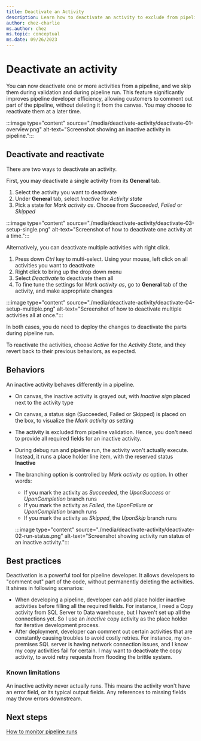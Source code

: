 ```yaml
---
title: Deactivate an Activity 
description: Learn how to deactivate an activity to exclude from pipeline run and validation.
author: chez-charlie
ms.author: chez
ms.topic: conceptual
ms.date: 09/26/2023
---
```


# Deactivate an activity

You can now deactivate one or more activities from a pipeline, and we skip them during validation and during pipeline run. This feature significantly improves pipeline developer efficiency, allowing customers to comment out part of the pipeline, without deleting it from the canvas. You may choose to reactivate them at a later time.

:::image type="content" source="./media/deactivate-activity/deactivate-01-overview.png" alt-text="Screenshot showing an inactive activity in pipeline.":::

## Deactivate and reactivate

There are two ways to deactivate an activity.

First, you may deactivate a single activity from its **General** tab. 

1. Select the activity you want to deactivate
1. Under **General** tab, select _Inactive_ for _Activity state_
1. Pick a state for _Mark activity as_. Choose from _Succeeded_, _Failed_ or _Skipped_


:::image type="content" source="./media/deactivate-activity/deactivate-03-setup-single.png" alt-text="Screenshot of how to deactivate one activity at a time.":::

Alternatively, you can deactivate multiple activities with right click.

1. Press down _Ctrl_ key to multi-select. Using your mouse, left click on all activities you want to deactivate
1. Right click to bring up the drop down menu
1. Select _Deactivate_ to deactivate them all
1. To fine tune the settings for _Mark activity as_, go to **General** tab of the activity, and make appropriate changes

:::image type="content" source="./media/deactivate-activity/deactivate-04-setup-multiple.png" alt-text="Screenshot of how to deactivate multiple activities all at once.":::

In both cases, you do need to deploy the changes to deactivate the parts during pipeline run.

To reactivate the activities, choose _Active_ for the _Activity State_, and they revert back to their previous behaviors, as expected.

## Behaviors

An inactive activity behaves differently in a pipeline. 

- On canvas, the inactive activity is grayed out, with _Inactive sign_ placed next to the activity type
- On canvas, a status sign (Succeeded, Failed or Skipped) is placed on the box, to visualize the _Mark activity as_ setting
- The activity is excluded from pipeline validation. Hence, you don't need to provide all required fields for an inactive activity.
- During debug run and pipeline run, the activity won't actually execute. Instead, it runs a place holder line item, with the reserved status **Inactive**
- The branching option is controlled by _Mark activity as_ option. In other words:
   - If you mark the activity as _Succeeded_, the _UponSuccess_ or _UponCompletion_ branch runs
   - If you mark the activity as _Failed_, the _UponFailure_ or _UponCompletion_ branch runs
   - If you mark the activity as _Skipped_, the _UponSkip_ branch runs

   :::image type="content" source="./media/deactivate-activity/deactivate-02-run-status.png" alt-text="Screenshot showing activity run status of an inactive activity.":::

## Best practices

Deactivation is a powerful tool for pipeline developer. It allows developers to "comment out" part of the code, without permanently deleting the activities. It shines in following scenarios:

- When developing a pipeline, developer can add place holder inactive activities before filling all the required fields. For instance, I need a Copy activity from SQL Server to Data warehouse, but I haven't set up all the connections yet. So I use an _inactive_ copy activity as the place holder for iterative development process.
- After deployment, developer can comment out certain activities that are constantly causing troubles to avoid costly retries. For instance, my on-premises SQL server is having network connection issues, and I know my copy activities fail for certain. I may want to deactivate the copy activity, to avoid retry requests from flooding the brittle system.

### Known limitations

An inactive activity never actually runs. This means the activity won't have an error field, or its typical output fields. Any references to missing fields may throw errors downstream.

## Next steps

[How to monitor pipeline runs](monitor-pipeline-runs.md)
